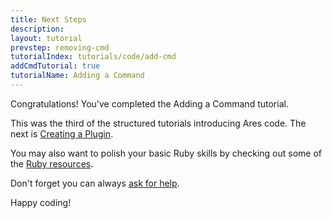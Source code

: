 ```yaml
---
title: Next Steps
description:
layout: tutorial
prevstep: removing-cmd
tutorialIndex: tutorials/code/add-cmd
addCmdTutorial: true
tutorialName: Adding a Command
---
```


Congratulations! You've completed the Adding a Command tutorial.

This was the third of the structured tutorials introducing Ares code.  The next is [Creating a Plugin](/tutorials/code/create-plugin).

You may also want to polish your basic Ruby skills by checking out some of the [Ruby resources](/tutorials/code/ruby.html).

Don't forget you can always [ask for help](/feedback.html). 

Happy coding!
